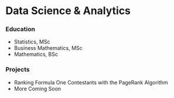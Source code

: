 # Data Science & Analytics 

### Education
- Statistics, MSc
- Business Mathematics, MSc
- Mathematics, BSc

### Projects
- Ranking Formula One Contestants with the PageRank Algorithm
- More Coming Soon
